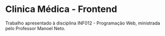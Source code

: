 # Clinica Médica - Frontend
Trabalho apresentado à disciplina INF012 - Programação Web, ministrada pelo Professor Manoel Neto.
